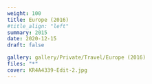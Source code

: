 ```yaml
---
weight: 100
title: Europe (2016)
#title_align: "left"
summary: 2015
date: 2020-12-15
draft: false

gallery: gallery/Private/Travel/Europe (2016)
files: "*"
cover: KR4A4339-Edit-2.jpg
---
```

